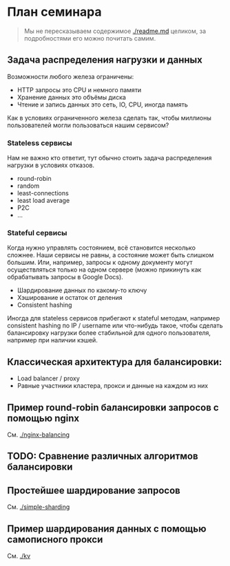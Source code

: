 # План семинара

> Мы не пересказываем содержимое [./readme.md](./readme.md) целиком, за подробностями его можно почитать самим.

## Задача распределения нагрузки и данных

Возможности любого железа ограничены:
- HTTP запросы это CPU и немного памяти
- Хранение данных это объёмы диска
- Чтение и запись данных это сеть, IO, CPU, иногда память

Как в условиях ограниченного железа сделать так, чтобы миллионы пользователей могли пользоваться нашим сервисом?

### Stateless сервисы

Нам не важно кто ответит, тут обычно стоить задача распределения нагрузки в условиях отказов.

- round-robin
- random
- least-connections
- least load average
- P2C
- ...


### Stateful сервисы

Когда нужно управлять состоянием, всё становится несколько сложнее. Наши сервисы не равны, а состояние может быть слишком большим. Или, например, запросы к одному документу могут осуществляться только на одном сервере (можно прикинуть как обрабатывать запросы в Google Docs).

- Шардирование данных по какому-то ключу
- Хэширование и остаток от деления
- Consistent hashing

Иногда для stateless сервисов прибегают к stateful методам, например consistent hashing по IP / username или что-нибудь такое, чтобы сделать балансировку нагрузки более стабильной для одного пользователя, например при наличии кэшей.

## Классическая архитектура для балансировки:

- Load balancer / proxy
- Равные участники кластера, прокси и данные на каждом из них

## Пример round-robin балансировки запросов с помощью nginx

См. [./nginx-balancing](./nginx-balancing/readme.md)

## TODO: Сравнение различных алгоритмов балансировки 

## Простейшее шардирование запросов

См. [./simple-sharding](./simple-sharding/readme.md)

## Пример шардирования данных с помощью самописного прокси

См. [./kv](./kv/readme.md)
